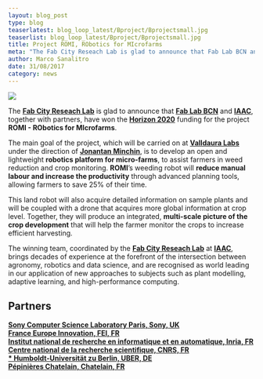 ```yaml
---
layout: blog_post
type: blog
teaserlatest: blog_loop_latest/Bproject/Bprojectsmall.jpg
teaserlist: blog_loop_latest/Bproject/Bprojectsmall.jpg
title: Project ROMI, RObotics for MIcrofarms
meta: "The Fab City Reseach Lab is glad to announce that Fab Lab BCN and IAAC, together with partners, have won the Horizon 2020 funding for the project ROMI - RObotics for MIcrofarms."
author: Marco Sanalitro
date: 31/08/2017 
category: news
---
```


<img src= "http://www.fablabbcn.org/img/blog/blog_loop_latest/Bproject/Bproject1.jpg" align="middle"> 
<br>

The <strong><a href="http://fab.city/">Fab City Reseach Lab</a></strong> is glad to announce that <strong><a href="https://fablabbcn.org/index.html">Fab Lab BCN</a></strong> and <strong><a href="https://iaac.net/">IAAC</a></strong>, together with partners, have won the <strong><a href="https://ec.europa.eu/programmes/horizon2020/">Horizon 2020</a></strong> funding for the project <strong>ROMI - RObotics for MIcrofarms</strong>.<br> 

The main goal of the project, which will be carried on at <strong><a href="http://valldaura.net/">Valldaura Labs</a></strong> under the direction of <strong><a href="https://fablabbcn.org/about_us.html">Jonantan Minchin</a></strong>, is to develop an open and lightweight <strong>robotics platform for micro-farms</strong>, to assist farmers in weed reduction and crop monitoring. <strong>ROMI</strong>’s weeding robot will <strong>reduce manual labour and increase the productivity</strong> through advanced planning tools, allowing farmers to save 25% of their time.<br> 

This land robot will also acquire detailed information on sample plants and will be coupled with a drone that acquires more global information at crop level. Together, they will produce an integrated, <strong>multi-scale picture of the crop development</strong> that will help the farmer monitor the crops to increase efficient harvesting.<br> 

The winning team, coordinated by the <strong><a href="http://fab.city/">Fab City Reseach Lab</a></strong> at <strong><a href="https://iaac.net/">IAAC</a></strong>, brings decades of experience at the forefront of the intersection between agronomy, robotics and data science, and are recognised as world leading in our application of new approaches to subjects such as plant modelling, adaptive learning, and high-performance computing.<br> 

## Partners

<strong><a href="https://www.csl.sony.fr/"> Sony Computer Science Laboratory Paris, Sony, UK</a></strong><br>
<strong><a href="http://www.france-europe-innovation.fr/"> France Europe Innovation, FEI, FR</a></strong><br>
<strong><a href="https://www.inria.fr/en/"> Institut national de recherche en informatique et en automatique, Inria, FR</a></strong><br>
<strong><a href="http://www.cnrs.fr/index.php"> Centre national de la recherche scientifique, CNRS, FR</a></strong><br>
<strong><a href="https://tramooc.eu/partners/humboldt-universit%C3%A4t-zu-berlin-uber">* Humboldt-Universität zu Berlin, UBER, DE</a></strong><br>
<strong><a href="http://www.pepinieres-chatelain.com/"> Pépinières Chatelain, Chatelain, FR</a></strong><br>

